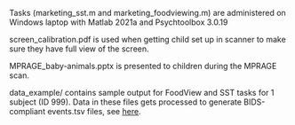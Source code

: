 Tasks (marketing_sst.m and marketing_foodviewing.m) are administered on Windows laptop with Matlab 2021a and Psychtoolbox 3.0.19 

screen_calibration.pdf is used when getting child set up in scanner to make sure they have full view of the screen.

MPRAGE_baby-animals.pptx is presented to children during the MPRAGE scan. 

data_example/ contains sample output for FoodView and SST tasks for 1 subject (ID 999). Data in these files gets processed to generate BIDS-compliant events.tsv files, see [here](../../../ParticipantData/bids/rawdata/sub-999/ses-1/func).
